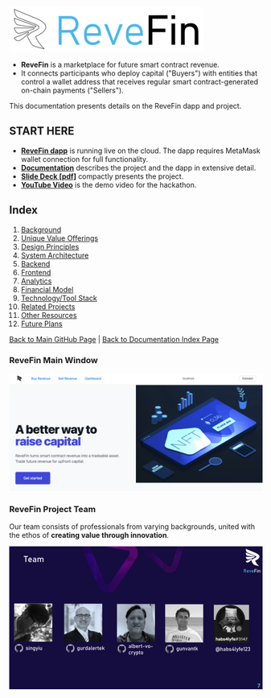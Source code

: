 ![Logo](./img/logo.png) 


- **ReveFin** is a marketplace for future smart contract revenue. 
- It connects participants who deploy capital ("Buyers") with entities that control a wallet address that receives regular smart contract-generated on-chain payments ("Sellers").

This documentation presents details on the ReveFin dapp and project.

## START HERE
- **[ReveFin dapp](https://moneyhack-dapp.onrender.com/)** is running live on the cloud. The dapp requires MetaMask wallet connection for full functionality.
- **[Documentation](https://github.com/revefin/moneyhack-dapp/blob/main/doc/Documentation.md)** describes the project and the dapp in extensive detail.
- **[Slide Deck [pdf]](https://github.com/revefin/moneyhack-dapp/blob/main/doc/other/ReveFin_v5m.pdf)** compactly presents the project.
- **[YouTube Video](https://youtu.be/IDj3o_wPzvw)** is the demo video for the hackathon.


## Index

1. [Background](Background.md)
2. [Unique Value Offerings](UniqueValueOfferings.md)
3. [Design Principles](DesignPrinciples.md)
4. [System Architecture](SystemArchitecture.md)
5. [Backend](Backend.md)
6. [Frontend](Frontend.md)
7. [Analytics](Analytics.md)
8. [Financial Model](FinancialModel.md)
9. [Technology/Tool Stack](TechnologyStack.md)
10. [Related Projects](RelatedProjects.md)
11. [Other Resources](OtherResources.md)
12. [Future Plans](FuturePlans.md)

<hline></hline>

[Back to Main GitHub Page](../README.md) | [Back to Documentation Index Page](Documentation.md)



### ReveFin Main Window
![Main Window](./img/Screen01_New.png)


### ReveFin Project Team

Our team consists of professionals from varying backgrounds, united with the ethos of **creating value through innovation**.

![Project Team](./img/Slide07.png) 
